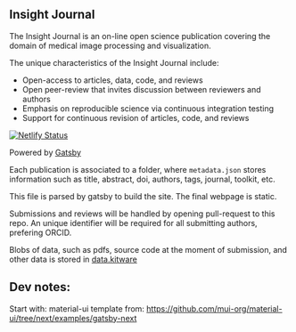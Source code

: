 Insight Journal
---------------

The Insight Journal is an on-line open science publication covering the domain of medical image processing and visualization.

The unique characteristics of the Insight Journal include:

- Open-access to articles, data, code, and reviews
- Open peer-review that invites discussion between reviewers and authors
- Emphasis on reproducible science via continuous integration testing
- Support for continuous revision of articles, code, and reviews

[![Netlify Status](https://api.netlify.com/api/v1/badges/2a241820-33ec-4c71-b43d-7d8a12e6ece3/deploy-status)](https://app.netlify.com/sites/insight-journal/deploys)

Powered by [Gatsby](https://www.gatsbyjs.org/)

Each publication is associated to a folder, where `metadata.json` stores information
such as title, abstract, doi, authors, tags, journal, toolkit, etc.

This file is parsed by gatsby to build the site. The final webpage is static.

Submissions and reviews will be handled by opening pull-request to this repo.
An unique identifier will be required for all submitting authors, prefering ORCID.

Blobs of data, such as pdfs, source code at the moment of submission, and other data is stored in
[data.kitware](https://data.kitware.com/#collection/5cb75e388d777f072b41e8db/folder/5cc782658d777f072b7834a2)


Dev notes:
--
Start with: material-ui template from: https://github.com/mui-org/material-ui/tree/next/examples/gatsby-next

